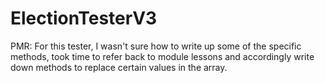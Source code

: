 # ElectionTesterV3
PMR: For this tester, I wasn't sure how to write up some of the specific methods, took time to refer back to module lessons and accordingly write down methods to replace certain values in the array.
